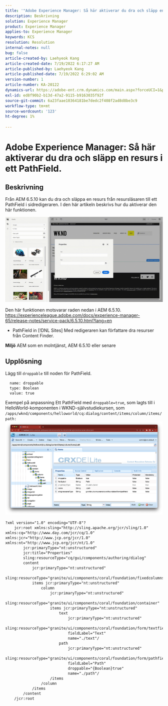 ```yaml
---
title: '"Adobe Experience Manager: Så här aktiverar du dra och släpp en resurs i ett PathField.'''
description: Beskrivning
solution: Experience Manager
product: Experience Manager
applies-to: Experience Manager
keywords: KCS
resolution: Resolution
internal-notes: null
bug: false
article-created-by: Laehyeok Kang
article-created-date: 7/19/2022 6:17:27 AM
article-published-by: Laehyeok Kang
article-published-date: 7/19/2022 6:29:02 AM
version-number: 1
article-number: KA-20122
dynamics-url: https://adobe-ent.crm.dynamics.com/main.aspx?forceUCI=1&pagetype=entityrecord&etn=knowledgearticle&id=a9f6e173-2a07-ed11-82e4-00224808e483
exl-id: ed8f90b2-b13d-47a2-9115-b9163035f92f
source-git-commit: 6a23faae10364181be7dedc2f408f2ad8d8be3c9
workflow-type: tm+mt
source-wordcount: '123'
ht-degree: 1%

---
```


# Adobe Experience Manager: Så här aktiverar du dra och släpp en resurs i ett PathField.

## Beskrivning


Från AEM 6.5.10 kan du dra och släppa en resurs från resursläsaren till ett PathField i sidredigeraren.
I den här artikeln beskrivs hur du aktiverar den här funktionen.

![](assets/___e3b9eeff-2b07-ed11-82e4-00224808e483___.gif)

Den här funktionen motsvarar raden nedan i AEM 6.5.10.
https://experienceleague.adobe.com/docs/experience-manager-65/release-notes/service-pack/6.5.10.html?lang=en

- PathField in [!DNL Sites] Med redigeraren kan författare dra resurser från Content Finder.


<b>Miljö</b>
AEM som en molntjänst, AEM 6.5.10 eller senare


## Upplösning


Lägg till `droppable` till noden för PathField.

```
  name: droppable
  type: Boolean
  value: true
```

Exempel på anpassning Ett PathField med `droppable=true`, som lagts till i HelloWorld-komponenten i WKND-självstudiekursen, som `/apps/wknd/components/helloworld/cq:dialog/content/items/column/items/path: `
![](assets/6106400f-2b07-ed11-82e4-00224808e483.png)




```
?xml version="1.0" encoding="UTF-8"?
    jcr:root xmlns:sling="http://sling.apache.org/jcr/sling/1.0" xmlns:cq="http://www.day.com/jcr/cq/1.0" xmlns:jcr="http://www.jcp.org/jcr/1.0" xmlns:nt="http://www.jcp.org/jcr/nt/1.0"
        jcr:primaryType="nt:unstructured"
        jcr:title="Properties"
        sling:resourceType="cq/gui/components/authoring/dialog"
        content
            jcr:primaryType="nt:unstructured"
            sling:resourceType="granite/ui/components/coral/foundation/fixedcolumns"
            items jcr:primaryType="nt:unstructured"
                column
                    jcr:primaryType="nt:unstructured"
                    sling:resourceType="granite/ui/components/coral/foundation/container"
                    items jcr:primaryType="nt:unstructured"
                        text
                            jcr:primaryType="nt:unstructured"
                            sling:resourceType="granite/ui/components/coral/foundation/form/textfield"
                            fieldLabel="Text"
                            name="./text"/
                        path
                            jcr:primaryType="nt:unstructured"
                            sling:resourceType="granite/ui/components/coral/foundation/form/pathfield"
                            fieldLabel="Path"
                            droppable="{Boolean}true"
                            name="./path"/
                    /items
                /column
            /items
        /content
    /jcr:root
```
